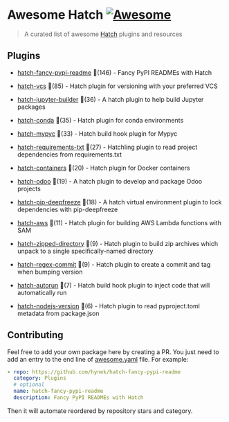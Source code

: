 # Awesome Hatch [![Awesome](https://awesome.re/badge-flat.svg)](https://github.com/sindresorhus/awesome)

> A curated list of awesome [Hatch](https://hatch.pypa.io/latest/) plugins and resources


## Plugins
  
- [hatch-fancy-pypi-readme](https://github.com/hynek/hatch-fancy-pypi-readme) 🌟(146) - Fancy PyPI READMEs with Hatch
  
- [hatch-vcs](https://github.com/ofek/hatch-vcs) 🌟(85) - Hatch plugin for versioning with your preferred VCS
  
- [hatch-jupyter-builder](https://github.com/jupyterlab/hatch-jupyter-builder) 🌟(36) - A hatch plugin to help build Jupyter packages
  
- [hatch-conda](https://github.com/OldGrumpyViking/hatch-conda) 🌟(35) - Hatch plugin for conda environments
  
- [hatch-mypyc](https://github.com/ofek/hatch-mypyc) 🌟(33) - Hatch build hook plugin for Mypyc
  
- [hatch-requirements-txt](https://github.com/repo-helper/hatch-requirements-txt) 🌟(27) - Hatchling plugin to read project dependencies from requirements.txt
  
- [hatch-containers](https://github.com/ofek/hatch-containers) 🌟(20) - Hatch plugin for Docker containers
  
- [hatch-odoo](https://github.com/acsone/hatch-odoo) 🌟(19) - A hatch plugin to develop and package Odoo projects
  
- [hatch-pip-deepfreeze](https://github.com/sbidoul/hatch-pip-deepfreeze) 🌟(18) - A hatch virtual environment plugin to lock dependencies with pip-deepfreeze
  
- [hatch-aws](https://github.com/aka-raccoon/hatch-aws) 🌟(11) - Hatch plugin for building AWS Lambda functions with SAM
  
- [hatch-zipped-directory](https://github.com/dairiki/hatch-zipped-directory) 🌟(9) - Hatch plugin to build zip archives which unpack to a single specifically-named directory
  
- [hatch-regex-commit](https://github.com/frankie567/hatch-regex-commit) 🌟(9) - Hatch plugin to create a commit and tag when bumping version
  
- [hatch-autorun](https://github.com/ofek/hatch-autorun) 🌟(7) - Hatch build hook plugin to inject code that will automatically run
  
- [hatch-nodejs-version](https://github.com/agoose77/hatch-nodejs-version) 🌟(6) - Hatch plugin to read pyproject.toml metadata from package.json
  


## Contributing

Feel free to add your own package here by creating a PR. You just need to add an entry to the end line of [awesome.yaml](./awesome.yaml) file.
For example:

```yaml
- repo: https://github.com/hynek/hatch-fancy-pypi-readme
  category: Plugins
  # optional
  name: hatch-fancy-pypi-readme
  description: Fancy PyPI READMEs with Hatch
```

Then it will automate reordered by repository stars and category.